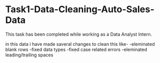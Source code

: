 # Task1-Data-Cleaning-Auto-Sales-Data
This task has been completed while working as a Data Analyst Intern.

in this data i have made saveral changes to clean this like-
-eleminated blank rows
-fixed data types
-fixed case related errors 
-eleminated leading/trailing spaces
